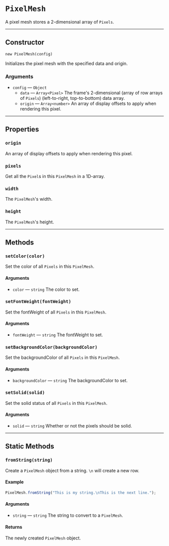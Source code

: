 # `PixelMesh`

A pixel mesh stores a 2-dimensional array of `Pixels`.

---

## Constructor

`new PixelMesh(config)`

Initializes the pixel mesh with the specified data and origin.

### Arguments

-   `config` &mdash; `Object`
    -   `data` &mdash; `Array<Pixel>` The frame's 2-dimensional (array of row arrays of `Pixels`) (left-to-right, top-to-bottom) data array.
    -   `origin` &mdash; `Array<number>` An array of display offsets to apply when rendering this pixel.

---

## Properties

### `origin`

An array of display offsets to apply when rendering this pixel.

### `pixels`

Get all the `Pixel`s in this `PixelMesh` in a 1D-array.

### `width`

The `PixelMesh`'s width.

### `height`

The `PixelMesh`'s height.

---

## Methods

### `setColor(color)`

Set the color of all `Pixels` in this `PixelMesh`.

#### Arguments

-   `color` &mdash; `string` The color to set.

### `setFontWeight(fontWeight)`

Set the fontWeight of all `Pixels` in this `PixelMesh`.

#### Arguments

-   `fontWeight` &mdash; `string` The fontWeight to set.

### `setBackgroundColor(backgroundColor)`

Set the backgroundColor of all `Pixels` in this `PixelMesh`.

#### Arguments

-   `backgroundColor` &mdash; `string` The backgroundColor to set.

### `setSolid(solid)`

Set the solid status of all `Pixels` in this `PixelMesh`.

#### Arguments

-   `solid` &mdash; `string` Whether or not the pixels should be solid.

---

## Static Methods

### `fromString(string)`

Create a `PixelMesh` object from a string. `\n` will create a new row.

#### Example

```javascript
PixelMesh.fromString("This is my string.\nThis is the next line.");
```

#### Arguments

-   `string` &mdash; `string` The string to convert to a `PixelMesh`.

#### Returns

The newly created `PixelMesh` object.
